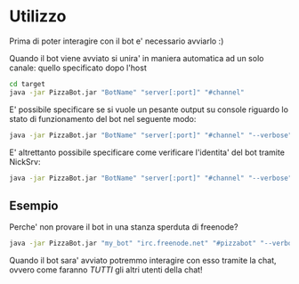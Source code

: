 # Utilizzo

Prima di poter interagire con il bot e' necessario avviarlo :)

Quando il bot viene avviato si unira' in maniera automatica ad un solo canale:
quello specificato dopo l'host

```sh
cd target
java -jar PizzaBot.jar "BotName" "server[:port]" "#channel"
```

E' possibile specificare se si vuole un pesante output su console riguardo lo stato di funzionamento
del bot nel seguente modo:

```sh
java -jar PizzaBot.jar "BotName" "server[:port]" "#channel" "--verbose" "on"
```

E' altrettanto possibile specificare come verificare l'identita' del bot tramite NickSrv:

```sh
java -jar PizzaBot.jar "BotName" "server[:port]" "#channel" "--verbose" "off" "--identity" "password"
```

## Esempio

Perche' non provare il bot in una stanza sperduta di freenode?

```sh
java -jar PizzaBot.jar "my_bot" "irc.freenode.net" "#pizzabot" "--verbose" "off"
```

Quando il bot sara' avviato potremmo interagire con esso tramite la chat, ovvero come
faranno *TUTTI* gli altri utenti della chat!
